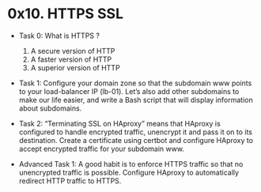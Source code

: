 # 0x10. HTTPS SSL
- Task 0: What is HTTPS ?
    1. A secure version of HTTP
    2. A faster version of HTTP
    3. A superior version of HTTP

- Task 1: Configure your domain zone so that the subdomain www points to your load-balancer IP (lb-01). Let’s also add other subdomains to make our life easier, and write a Bash script that will display information about subdomains.
- Task 2: “Terminating SSL on HAproxy” means that HAproxy is configured to handle encrypted traffic, unencrypt it and pass it on to its destination. Create a certificate using certbot and configure HAproxy to accept encrypted traffic for your subdomain www.
- Advanced Task 1: A good habit is to enforce HTTPS traffic so that no unencrypted traffic is possible. Configure HAproxy to automatically redirect HTTP traffic to HTTPS.
